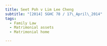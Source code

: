 ```yaml
---
title: Seet Poh v Lim Lee Cheng 
subtitle: "[2014] SGHC 78 / 17\_April\_2014"
tags:
  - Family Law
  - Matrimonial assets
  - Matrimonial home

---
```


